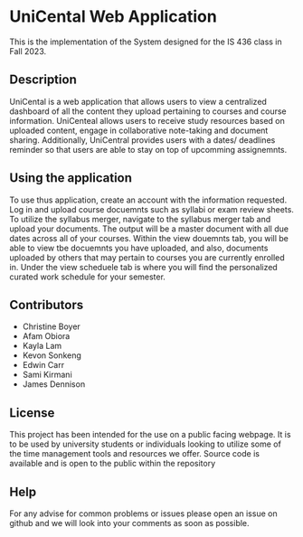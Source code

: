 # UniCental Web Application

This is the implementation of the System designed for the IS 436 class in Fall 2023.

## Description

UniCental is a web application that allows users to view a centralized dashboard of all the content they upload pertaining to courses and course information. UniCenteal allows users to receive study resources based on uploaded content, engage in collaborative note-taking and document sharing. Additionally, UniCentral provides users with a dates/ deadlines reminder so that users are able to stay on top of upcomming assignemnts.  

## Using the application
To use thus application, create an account with the information requested. Log in and upload course docuemnts such as syllabi or exam review sheets. To utilize the syllabus merger, navigate to the syllabus merger tab and upload your documents. The output will be a master document with all due dates across all of your courses. Within the view douemnts tab, you will be able to view tbe docuemnts you have uploaded, and also, documents uploaded by others that may pertain to courses you are currently enrolled in. Under the view scheduele tab is where you will find the personalized curated work schedule for your semester. 

## Contributors
* Christine Boyer
* Afam Obiora
* Kayla Lam
* Kevon Sonkeng
* Edwin Carr
* Sami Kirmani
* James Dennison

## License
This project has been intended for the use on a public facing webpage. It is to be used by university students or individuals looking to utilize some of the time management tools and resources we offer. Source code is available and is open to the public within the repository 

## Help
For any advise for common problems or issues please open an issue on github and we will look into your comments as soon as possible.
```
